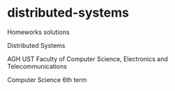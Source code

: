 # distributed-systems

Homeworks solutions

Distributed Systems

AGH UST Faculty of Computer Science, Electronics and Telecommunications

Computer Science 6th term
